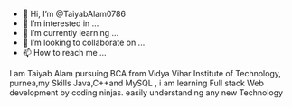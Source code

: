 - 👋 Hi, I’m @TaiyabAlam0786
- 👀 I’m interested in ...
- 🌱 I’m currently learning ...
- 💞️ I’m looking to collaborate on ...
- 📫 How to reach me ...

<!---
TaiyabAlam0786/TaiyabAlam0786 is a ✨ special ✨ repository because its `README.md` (this file) appears on your GitHub profile.
You can click the Preview link to take a look at your changes.
--->
I am Taiyab Alam pursuing BCA from Vidya Vihar Institute of Technology, purnea,my Skills  Java,C++and MySQL , i am learning Full stack Web development by coding
ninjas.
easily understanding any new Technology


